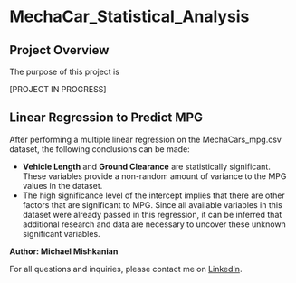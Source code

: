 # MechaCar_Statistical_Analysis

## Project Overview
The purpose of this project is 

[PROJECT IN PROGRESS]

## Linear Regression to Predict MPG
After performing a multiple linear regression on the MechaCars_mpg.csv dataset, the following conclusions can be made:  
- **Vehicle Length** and **Ground Clearance** are statistically significant. These variables provide a non-random amount of variance to the MPG values in the dataset.
- The high significance level of the intercept implies that there are other factors that are significant to MPG. Since all available variables in this dataset were already passed in this regression, it can be inferred that additional research and data are necessary to uncover these unknown significant variables.

**Author: Michael Mishkanian**  

For all questions and inquiries, please contact me on [LinkedIn](https://www.linkedin.com/in/michaelmishkanian/).